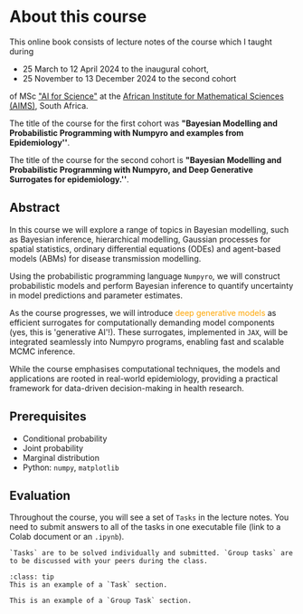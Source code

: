 # About this course

This online book consists of lecture notes of the course which I taught during 

-  25 March to 12 April 2024 to the inaugural cohort, 
- 25 November to 13 December 2024 to the second cohort

of MSc ["AI for Science"](https://ai.aims.ac.za/) at the [African Institute for Mathematical Sciences (AIMS)](https://aims.ac.za/), South Africa. 


The title of the course for the first cohort was **"Bayesian Modelling and Probabilistic Programming with Numpyro and examples from Epidemiology''**.

The title of the course for the second cohort is **"Bayesian Modelling and Probabilistic Programming with Numpyro, and Deep Generative Surrogates for epidemiology.''**.

## Abstract

In this course we will explore a range of topics in Bayesian modelling, such as Bayesian inference, hierarchical modelling, Gaussian processes for spatial statistics, ordinary differential equations (ODEs) and agent-based models (ABMs) for disease transmission modelling. 

Using the probabilistic programming language `Numpyro`, we will construct probabilistic models and perform Bayesian inference to quantify uncertainty in model predictions and parameter estimates. 

As the course progresses, we will introduce <span style="color:orange">deep generative models</span> as efficient surrogates for computationally demanding model components (yes, this is 'generative AI'!). These surrogates, implemented in `JAX`, will be integrated seamlessly into Numpyro programs, enabling fast and scalable MCMC inference. 

While the course emphasises computational techniques, the models and applications are rooted in real-world epidemiology, providing a practical framework for data-driven decision-making in health research.


## Prerequisites

- Conditional probability
- Joint probability
- Marginal distribution
- Python: `numpy`, `matplotlib`

## Evaluation

Throughout the course, you will see a set of `Tasks` in the lecture notes. You need to submit answers to all of the tasks in one executable file (link to a Colab document or an `.ipynb`).

```{margin}
`Tasks` are to be solved individually and submitted. `Group tasks` are to be discussed with your peers during the class.
```

`````{admonition} Task
:class: tip
This is an example of a `Task` section.
`````


`````{admonition} Group Task
This is an example of a `Group Task` section.
`````
